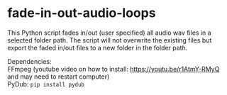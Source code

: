 # fade-in-out-audio-loops  
  
This Python script fades in/out (user specified) all audio wav files in a selected folder path. The script will not overwrite the existing files but export the faded in/out files to a new folder in the folder path.
  
Dependencies:  
FFmpeg (youtube video on how to install: https://youtu.be/r1AtmY-RMyQ and may need to restart computer)  
PyDub: `pip install pydub`  
